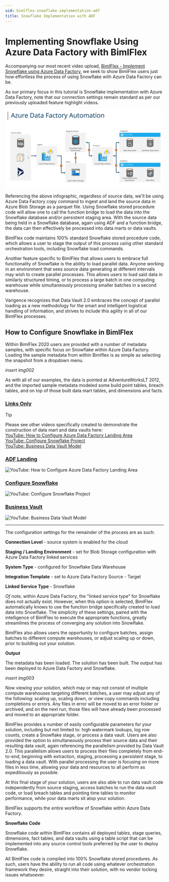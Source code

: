 ```yaml
---
uid: bimlflex-snowflake-implementation-adf
title: Snowflake Implementation with ADF
---
```


# Implementing Snowflake Using Azure Data Factory with BimlFlex

Accompanying our most recent video upload, [BimlFlex - Implement Snowflake using Azure Data Factory](https://www.youtube.com/watch?v=COGIHSjAdSg&feature=youtu.be), we seek to show BimlFlex users just how effortless the process of using Snowflake with Azure Data Factory can be.

As our primary focus in this tutorial is Snowflake implementation with Azure Data Factory, note that our connection settings remain standard as per our previously uploaded feature highlight videos.

![Azure Data Factory Automation Pattern](images\bimlflex-diagram-adf-automation.png "Azure Data Factory Automation Pattern")

Referencing the above infographic, regardless of source data, we'll be using Azure Data Factory copy command to ingest and land the source data in Azure Blob Storage as a parquet file.
Using Snowflake stored procedure code will allow one to call the function bridge to load the data into the Snowflake database and/or persistent staging area.
With the source data being held in a Snowflake database, again using ADF and a function bridge, the data can then effectively be processed into data marts or data vaults.

BimlFlex code maintains 100% standard Snowflake stored procedure code, which allows a user to stage the output of this process using other standard orchestration tools, including Snowflake load commands.

Another feature specific to BimlFlex that allows users to embrace full functionality of Snowflake is the ability to load parallel data.
Anyone working in an environment that sees source data generating at different intervals may wish to create parallel processes.
This allows users to load said data in similarly structured timing, or to process a large batch in one computing warehouse while simultaneously processing smaller batches in a second warehouse.

Varigence recognizes that Data Vault 2.0 embraces the concept of parallel loading as a new methodology for the smart and intelligent logistical handling of information, and strives to include this agility in all of our BimlFlex processes.

## How to Configure Snowflake in BimlFlex

Within BimlFlex 2020 users are provided with a number of metadata samples, with specific focus on Snowflake within Azure Data Factory.
Loading the sample metadata from within Bimlflex is as simple as selecting the snapshot from a dropdown menu.

*insert img002*

As with all of our examples, the data is pointed at AdventureWorksLT 2012, and the imported sample metadata modeled some build point tables, breach tables, and on top of those built data mart tables, and dimensions and facts.

### [Links Only](#tab/youtube-links)

> [!TIP] 
> Please see other videos specifically created to demonstrate the construction of data mart and data vaults here:  
> [YouTube: How to Configure Azure Data Factory Landing Area](https://www.youtube.com/watch?v=czmK6R2Y-9c "How to Configure Azure Data Factory Landing Area")  
> [YouTube: Configure Snowflake Project](https://www.youtube.com/watch?v=yPWKs65JSFo "Configure Snowflake Project")  
> [YouTube: Business Data Vault Model](https://www.youtube.com/watch?v=JZT8rDBMhmI "Business Data Vault Model")  

### [ADF Landing](#tab/youtube-adf-landing)

![YouTube: How to Configure Azure Data Factory Landing Area](https://www.youtube.com/watch?v=czmK6R2Y-9c "How to Configure Azure Data Factory Landing Area")

### [Configure Snowflake](#tab/youtube-configure-snowflake)

![YouTube: Configure Snowflake Project](https://www.youtube.com/watch?v=yPWKs65JSFo "Configure Snowflake Project")

### [Business Vault](#tab/youtube-business-data-vault)

![YouTube: Business Data Vault Model](https://www.youtube.com/watch?v=JZT8rDBMhmI "Business Data Vault Model")

***

The configuration settings for the remainder of the process are as such:

**Connection Level** - source system is enabled for the cloud

**Staging / Landing Environment** - set for Blob Storage configuration with Azure Data Factory linked services

**System Type** - configured for Snowflake Data Warehouse

**Integration Template** - set to Azure Data Factory Source - Target

**Linked Service Type** - Snowflake

*Of note,* within Azure Data Factory, the "linked service type" for Snowflake does not actually exist. However, when this option is selected, BimlFlex automatically knows to use the function bridge specifically created to load data into Snowflake. The simplicity of these settings, paired with the intelligence of BimlFlex to execute the appropriate functions, greatly streamlines the process of converging any solution into Snowflake.

BimlFlex also allows users the opportunity to configure batches, assign batches to different compute warehouses, or adjust scaling up or down, prior to building out your solution.

**Output**

The metadata has been loaded. The solution has been built. The output has been deployed to Azure Data Factory and Snowflake.

*insert img003*

Now viewing your solution, which may or may not consist of multiple compute warehouses targeting different batches, a user may adjust any of the following: scaling up, scaling down, or view copy commands including completions or errors. Any files in error will be moved to an error folder or archived, and on the next run, those files will have already been processed and moved to an appropriate folder.

BimlFlex provides a number of easily configurable parameters for your solution, including but not limited to: high watermark lookups, log row counts, create a Snowflake stage, or process a data vault. Users are also provided the option to simultaneously process their source data and their resulting data vault, again referencing the parallelism provided by Data Vault 2.0. This parallelism allows users to process their files completely from end-to-end, beginning with extraction, staging, processing a persistent stage, to loading a data vault. With parallel processing the user is focusing on more files in less time, allowing your data and resources to all perform as expeditiously as possible. 

At this final stage of your solution, users are also able to run data vault code independently from source staging,  access batches to run the data vault code, or load breach tables and pointing time tables to monitor performance, while your data marts sit atop your solution.

BimlFlex supports the entire workflow of Snowflake within Azure Data Factory. 

**Snowflake Code**

Snowflake code within BimlFlex contains all deployed tables, stage queries, dimensions, fact tables, and data vaults using a table script that can be implemented into any source control tools preferred by the user to deploy Snowflake. 

All BimlFlex code is compiled into 100% Snowflake stored procedures. As such, users have the ability to run all code using whatever orchestration framework they desire, straight into their solution, with no vendor locking issues whatsoever.
